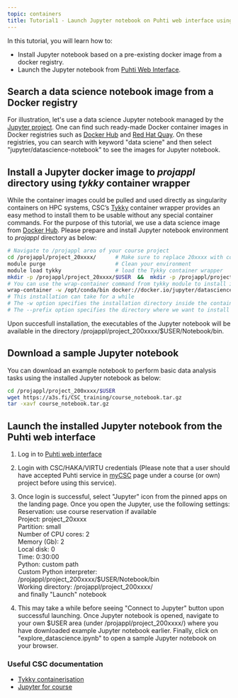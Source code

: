 ```yaml
---
topic: containers
title: Tutorial1 - Launch Jupyter notebook on Puhti web interface using a pre-built docker image from a container registry
---
```


In this tutorial, you will learn how to:
  - Install Jupyter notebook based on a pre-existing docker image from a docker registry.
  - Launch the Jupyter notebook from [Puhti Web Interface](https://www.puhti.csc.fi/public/).
    
## Search a data science notebook image from a Docker registry

For illustration, let's use a data science Jupyter notebook managed by the [Jupyter project](https://github.com/jupyter). One can find such ready-made Docker container images in Docker registries such as [Docker Hub](https://hub.docker.com/) and [Red Hat Quay](https://quay.io/). On these registries, you can search with keyword "data sciene" and then select "jupyter/datascience-notebook" to see the images for Jupyter notebook.

## Install a Jupyter docker image to *projappl* directory using *tykky* container wrapper
While the container images could be pulled and used directly as singularity containers on HPC systems, CSC’s [Tykky](https://docs.csc.fi/computing/containers/tykky/) container wrapper provides an easy method to install them to be usable without any special container commands. For the purpose of this tutorial, we use a data science image from [Docker Hub](https://hub.docker.com/r/jupyter/datascience-notebook). Please prepare and install Jupyter notebook environment to *projappl* directory as below:  

```bash
# Navigate to /projappl area of your course project 
cd /projappl/project_20xxxx/      # Make sure to replace 20xxxx with correct course project number
module purge                      # Clean your environment
module load tykky                 # load the Tykky container wrapper
mkdir -p /projappl/project_20xxxx/$USER  &&  mkdir -p /projappl/project_20xxxx/$USER/Notebook
# You can use the wrap-container command from tykky module to install image binaries to /projappl
wrap-container -w /opt/conda/bin docker://docker.io/jupyter/datascience-notebook:x86_64-ubuntu-22.04 --prefix /projappl/project_200xxxx/$USER/Notebook
# This installation can take for a while
# The -w option specifies the installation directory inside the container. For this data science container image, path is /opt/conda/bin
# The --prefix option specifies the directory where we want to install the software on the host system.
```
Upon succesfull installation, the executables of the Jupyter notebook will be available in the directory /projappl/project_200xxxx/$USER/Notebook/bin. 

## Download a sample Jupyter notebook 

You can download an example notebook to perform basic data analysis tasks using the installed Jupyter notebook as below: 
```bash
cd /projappl/project_200xxxx/$USER
wget https://a3s.fi/CSC_training/course_notebook.tar.gz
tar -xavf course_notebook.tar.gz
```

## Launch the installed Jupyter notebook from the Puhti web interface

1. Log in to [Puhti web interface](https://www.puhti.csc.fi)
2. Login with CSC/HAKA/VIRTU credentials (Please note that a user should have accepted Puhti service in [myCSC](https://my.csc.fi/welcome) 
    page under a course (or own) project before using this service). 
3. Once login is successful, select "Jupyter" icon from the pinned apps on the landing page.  Once you open the Jupyter, use the following settings:
    Reservation: use course reservation if available  
    Project: project_20xxxx   
    Partition: small  
    Number of CPU cores: 2  
    Memory (Gb): 2  
    Local disk: 0  
    Time: 0:30:00  
    Python: custom path  
    Custom Python interpreter: /projappl/project_200xxxx/$USER/Notebook/bin  
    Working directory: /projappl/project_200xxxx/  
    and finally "Launch" notebook  
   
 4. This may take a while before seeing "Connect to Jupyter" button upon successful launching. Once Jupyter notebook is opened, navigate to your own $USER area (under /projappl/project_200xxxx/) where you have downloaded example Jupyter notebook earlier. Finally, click on "explore_datascience.ipynb" to open a sample Jupyter notebook on your browser.

###  Useful CSC documentation

- [Tykky containerisation](https://docs.csc.fi/computing/containers/tykky/)
- [Jupyter for course](https://docs.csc.fi/computing/webinterface/jupyter-for-courses/)

